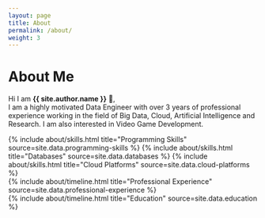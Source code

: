 ```yaml
---
layout: page
title: About
permalink: /about/
weight: 3
---
```


# **About Me**

Hi I am **{{ site.author.name }}** :wave:,<br>
I am a highly motivated Data Engineer with over 3 years of professional experience working in the field of Big Data, Cloud, Artificial Intelligence and Research. I am also interested in Video Game Development.

<div class="row">
{% include about/skills.html title="Programming Skills" source=site.data.programming-skills %}
{% include about/skills.html title="Databases" source=site.data.databases %}
{% include about/skills.html title="Cloud Platforms" source=site.data.cloud-platforms %}
</div>

<div class="row">
{% include about/timeline.html title="Professional Experience" source=site.data.professional-experience %}
</div>

<div class="row">
{% include about/timeline.html title="Education" source=site.data.education %}
</div>